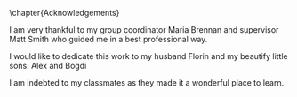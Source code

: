 \chapter{Acknowledgements}

I am very thankful to my group coordinator Maria Brennan and 
supervisor  Matt Smith who guided me  in  a  best  professional way. 

I  would  like  to  dedicate  this work to my husband Florin and my beautify little sons: Alex and Bogdi

I am indebted to my classmates  as  they  made  it  a  wonderful  place  to  learn. 
